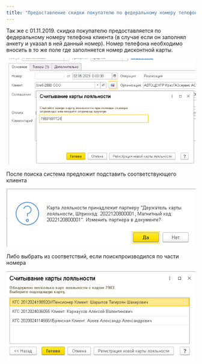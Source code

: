 ```yaml
---
title: "Предоставление скидки покупателю по федеральному номеру телефона в 1C ERP"
---
```


Так же с 01.11.2019. скидка покупателю предоставляется по федеральному номеру телефона клиента (в случае если он заполнял анкету и указал в ней данный номер). Номер телефона необходимо вносить в то же поле где заполняется номер дисконтной карты.

![](ERP/_attach/Pasted%20image%2020230502144623.png)

После поиска система предложит подставить соответствующего клиента

![](ERP/_attach/Pasted%20image%2020230502145811.png)

Либо выбрать из соответствий, если поискпроизводился по части номера

![](ERP/_attach/Pasted%20image%2020230503103709.png)